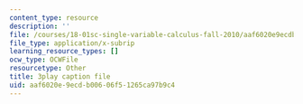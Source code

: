 ```yaml
---
content_type: resource
description: ''
file: /courses/18-01sc-single-variable-calculus-fall-2010/aaf6020e9ecdb00606f51265ca97b9c4_eHJuAByQf5A.srt
file_type: application/x-subrip
learning_resource_types: []
ocw_type: OCWFile
resourcetype: Other
title: 3play caption file
uid: aaf6020e-9ecd-b006-06f5-1265ca97b9c4
---
```


